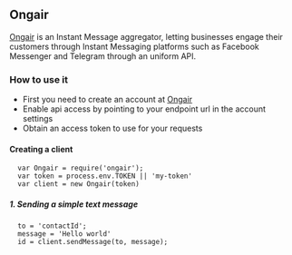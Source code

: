 ## Ongair

[Ongair](https://ongair.im) is an Instant Message aggregator, letting businesses engage their customers through Instant Messaging platforms such as Facebook Messenger and Telegram through an uniform API.

### How to use it
- First you need to create an account at [Ongair](https://ongair.im)
- Enable api access by pointing to your endpoint url in the account settings
- Obtain an access token to use for your requests

#### Creating a client

```
  var Ongair = require('ongair');
  var token = process.env.TOKEN || 'my-token'
  var client = new Ongair(token)
```

##### 1. Sending a simple text message

```
  to = 'contactId';
  message = 'Hello world'
  id = client.sendMessage(to, message);
```
